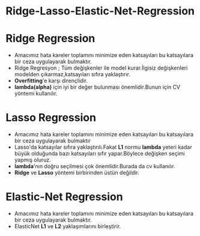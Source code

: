 # Ridge-Lasso-Elastic-Net-Regression

# Ridge Regression 

- Amacımız hata kareler toplamını minimize eden katsayıları bu katsayılara bir ceza uygulayarak bulmaktır.
- Ridge Regresyon ; Tüm değişkenler ile model kurar.İlgisiz değişkenleri modelden çıkarmaz,katsayıları sıfıra yaklaştırır.
- **Overfitting**'e karşı dirençlidir.
- **lambda(alpha)** için iyi bir değer bulunması önemlidir.Bunun için CV yöntemi kullanılır.

# Lasso Regression 

- Amacımız hata kareler toplamını minimize eden katsayıları bu katsayılara bir ceza uygulayarak bulmaktır
- Lasso'da katsayılar sıfıra yaklaştırılı.Fakat **L1** normu **lambda** yeteri kadar büyük olduğunda bazı katsayıları sıfır yapar.Böylece değişken seçimi yapmış oluruz.
- **lambda**'nın doğru seçilmesi çok önemlidir.Burada da cv kullanılır.
- **Ridge** ve **Lasso** yöntemi birbirinden üstün değildir.

# Elastic-Net Regression

- Amacımız hata kareler toplamını minimize eden katsayıları bu katsayılara bir ceza uygulayarak bulmaktır.
- ElasticNet **L1** ve **L2** yaklaşımlarını birleştirir.
